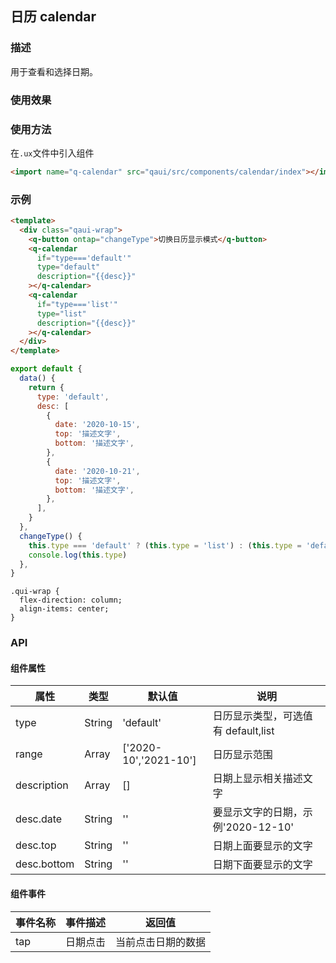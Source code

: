 ## 日历 calendar

### 描述

用于查看和选择日期。

### 使用效果

<preview url="https://editor.quickapp.cn/preview/2009/Yz/2009YzjNs0Tl/build/pages/button"/>

### 使用方法

在`.ux`文件中引入组件

```html
<import name="q-calendar" src="qaui/src/components/calendar/index"></import>
```

### 示例

```html
<template>
  <div class="qaui-wrap">
    <q-button ontap="changeType">切换日历显示模式</q-button>
    <q-calendar
      if="type==='default'"
      type="default"
      description="{{desc}}"
    ></q-calendar>
    <q-calendar
      if="type==='list'"
      type="list"
      description="{{desc}}"
    ></q-calendar>
  </div>
</template>
```

```js
export default {
  data() {
    return {
      type: 'default',
      desc: [
        {
          date: '2020-10-15',
          top: '描述文字',
          bottom: '描述文字',
        },
        {
          date: '2020-10-21',
          top: '描述文字',
          bottom: '描述文字',
        },
      ],
    }
  },
  changeType() {
    this.type === 'default' ? (this.type = 'list') : (this.type = 'default')
    console.log(this.type)
  },
}
```

```less
.qui-wrap {
  flex-direction: column;
  align-items: center;
}
```

### API

#### 组件属性

| 属性        | 类型   | 默认值                | 说明                                |
| ----------- | ------ | --------------------- | ----------------------------------- |
| type        | String | 'default'             | 日历显示类型，可选值有 default,list |
| range       | Array  | ['2020-10','2021-10'] | 日历显示范围                        |
| description | Array  | []                    | 日期上显示相关描述文字              |
| desc.date   | String | ''                    | 要显示文字的日期，示例'2020-12-10'  |
| desc.top    | String | ''                    | 日期上面要显示的文字                |
| desc.bottom | String | ''                    | 日期下面要显示的文字                |

#### 组件事件

| 事件名称 | 事件描述 | 返回值             |
| -------- | -------- | ------------------ |
| tap      | 日期点击 | 当前点击日期的数据 |
